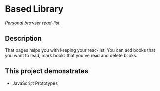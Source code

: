 # Based Library

_Personal browser read-list._

## Description

That pages helps you with keeping your read-list. You can add books that you want to read, mark books that you've read and delete books.

## This project demonstrates

- JavaScript Prototypes
